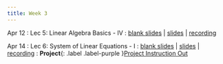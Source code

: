 ```yaml
---
title: Week 3
---
```


Apr 12
: Lec 5: Linear Algebra Basics - IV
: [blank slides](#) \| [slides](#) \| [recording](#)

Apr 14
: Lec 6: System of Linear Equations - I 
: [blank slides](#) \| [slides](#) \| [recording](#)
: **Project**{: .label .label-purple }[Project Instruction Out](https://docs.google.com/document/d/1i0I8Jru3VHUvtJvpX9nXZ6Bso4e0l-CBg81dgCLgk3E)